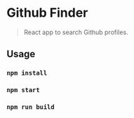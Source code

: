 # Github Finder

> React app to search Github profiles. 
## Usage

### `npm install`

### `npm start`

### `npm run build`


